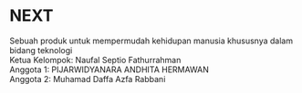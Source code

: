 # NEXT
Sebuah produk untuk mempermudah kehidupan manusia khususnya dalam bidang teknologi \
Ketua Kelompok: Naufal Septio Fathurrahman \
Anggota 1: PIJARWIDYANARA ANDHITA HERMAWAN \
Anggota 2: Muhamad Daffa Azfa Rabbani 
